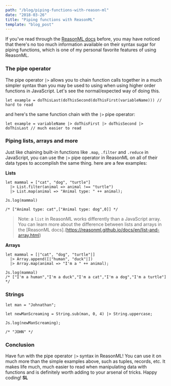 ```yaml
---
path: "/blog/piping-functions-with-reason-ml"
date: "2018-03-26"
title: "Piping functions with ReasonML"
template: "blog_post"
---
```

If you've read through the [ReasonML docs](https://reasonml.github.io/) before, you may have noticed that there's no too much information available on their syntax sugar for piping functions, which is one of my personal favorite features of using ReasonML. 

### The pipe operator
The pipe operator `|>` allows you to chain function calls together in a much simpler syntax than you may be used to using when using higher order functions in JavaScript. Let's see the normal/expected way of doing this.

```reason
let example = doThisLast(doThisSecond(doThisFirst(variableName))) // hard to read
```

and here's the same function chain with the `|>` pipe operator:

```reason
let example = variableName |> doThisFirst |> doThisSecond |> doThisLast // much easier to read

```

### Piping lists, arrays and more
Just like chaining built-in functions like `.map`, `.filter` and `.reduce` in JavaScript, you can use the `|>` pipe operator in ReasonML on all of their data types to accomplish the same thing. here are a few examples:

**Lists**

```reason 
let mammal = ["cat", "dog", "turtle"]
  |> List.filter(animal => animal !== "turtle")
  |> List.map(animal => "Animal type: " ++ animal);

Js.log(mammal)

/* ["Animal type: cat",["Animal type: dog",0]] */
```

> Note: a `list` in ReasonML works differently than a JavaScript array. You can learn more about the difference between lists and arrays in the [ReasonML docs].(https://reasonml.github.io/docs/en/list-and-array.html)

**Arrays**

```reason 
let mammal = [|"cat", "dog", "turtle"|]
  |> Array.append([|"human", "duck"|])
  |> Array.map(animal => "I'm a " ++ animal);

Js.log(mammal) 
/* ["I'm a human","I'm a duck","I'm a cat","I'm a dog","I'm a turtle"] */

```

### Strings

```reason 
let man = "Johnathan";

let newManScreaming = String.sub(man, 0, 4) |> String.uppercase;

Js.log(newManScreaming);

/* "JOHN" */

```

### Conclusion
Have fun with the pipe operator `|>` syntax in ReasonML! You can use it on much more than the simple examples above, such as tuples, records, etc. It makes life much, much easier to read when manipulating data with functions and is definitely worth adding to your arsenal of tricks. Happy coding! **SL**